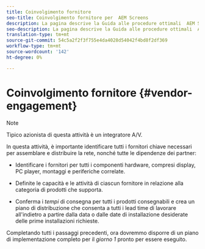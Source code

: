 ```yaml
---
title: Coinvolgimento fornitore
seo-title: Coinvolgimento fornitore per  AEM Screens
description: La pagina descrive la Guida alle procedure ottimali  AEM Screens per il coinvolgimento del fornitore
seo-description: La pagina descrive la Guida alle procedure ottimali  AEM Screens per il coinvolgimento del fornitore
translation-type: tm+mt
source-git-commit: 54c5a2f2f3f755e4da4028d54042f4bd8f2df369
workflow-type: tm+mt
source-wordcount: '142'
ht-degree: 0%

---
```



# Coinvolgimento fornitore {#vendor-engagement}

>[!NOTE]
>Tipico azionista di questa attività è un integratore A/V.

In questa attività, è importante identificare tutti i fornitori chiave necessari per assemblare e distribuire la rete, nonché tutte le dipendenze dei partner:

* Identificare i fornitori per tutti i componenti hardware, compresi display, PC player, montaggi e periferiche correlate.

* Definite le capacità e le attività di ciascun fornitore in relazione alla categoria di prodotti che supporta.

* Conferma i *tempi* di consegna per tutti i prodotti consegnabili e crea un piano di distribuzione che consenta a tutti i lead time di lavorare all&#39;indietro a partire dalla data o dalle date di installazione desiderate delle prime installazioni richieste.

Completando tutti i passaggi precedenti, ora dovremmo disporre di un piano di implementazione completo per il *giorno 1* pronto per essere eseguito.
